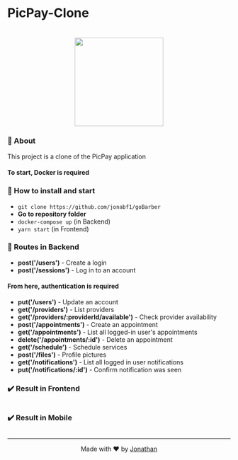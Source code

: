 # PicPay-Clone

<h1 align="center">
<img src="frontend/src/assets/minimal-logo.svg" width="200px">
</h1>

### :page_with_curl: About
This project is a clone of the PicPay application

#### To start, **Docker** is required

### :rocket: How to install and start 
- `git clone https://github.com/jonabf1/goBarber`
- **Go to repository folder**
- `docker-compose up` (in Backend)
- `yarn start` (in Frontend)

### :page_facing_up: Routes in Backend

- **post('/users')** - Create a login
- **post('/sessions')** - Log in to an account

#### From here, authentication is required

- **put('/users')** - Update an account
- **get('/providers')** - List providers
- **get('/providers/:providerId/available')** - Check provider availability
- **post('/appointments')** - Create an appointment
- **get('/appointments')** - List all logged-in user's appointments
- **delete('/appointments/:id')** - Delete an appointment
- **get('/schedule')** - Schedule services
- **post('/files')** - Profile pictures
- **get('/notifications')** - List all logged in user notifications
- **put('/notifications/:id')** - Confirm notification was seen    

### :heavy_check_mark: Result in Frontend

<p align="center">
  <img alt="" src="frontend/public/barber.gif">
</p>

### :heavy_check_mark: Result in Mobile

<p align="center">
  <img alt="" src="mobile/public/barber.gif">
</p>

---

<p align="center">
Made with ♥ by <a href="https://www.linkedin.com/in/jonathan-barros-franco">Jonathan</a>
</p>
